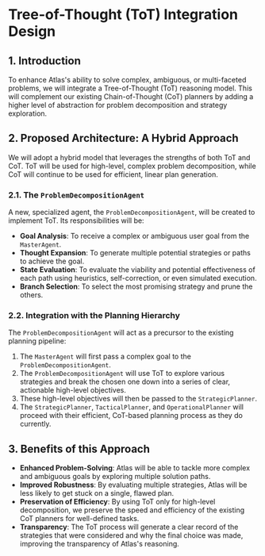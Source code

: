 # Tree-of-Thought (ToT) Integration Design

## 1. Introduction

To enhance Atlas's ability to solve complex, ambiguous, or multi-faceted problems, we will integrate a Tree-of-Thought (ToT) reasoning model. This will complement our existing Chain-of-Thought (CoT) planners by adding a higher level of abstraction for problem decomposition and strategy exploration.

## 2. Proposed Architecture: A Hybrid Approach

We will adopt a hybrid model that leverages the strengths of both ToT and CoT. ToT will be used for high-level, complex problem decomposition, while CoT will continue to be used for efficient, linear plan generation.

### 2.1. The `ProblemDecompositionAgent`

A new, specialized agent, the `ProblemDecompositionAgent`, will be created to implement ToT. Its responsibilities will be:

- **Goal Analysis**: To receive a complex or ambiguous user goal from the `MasterAgent`.
- **Thought Expansion**: To generate multiple potential strategies or paths to achieve the goal.
- **State Evaluation**: To evaluate the viability and potential effectiveness of each path using heuristics, self-correction, or even simulated execution.
- **Branch Selection**: To select the most promising strategy and prune the others.

### 2.2. Integration with the Planning Hierarchy

The `ProblemDecompositionAgent` will act as a precursor to the existing planning pipeline:

1.  The `MasterAgent` will first pass a complex goal to the `ProblemDecompositionAgent`.
2.  The `ProblemDecompositionAgent` will use ToT to explore various strategies and break the chosen one down into a series of clear, actionable high-level objectives.
3.  These high-level objectives will then be passed to the `StrategicPlanner`.
4.  The `StrategicPlanner`, `TacticalPlanner`, and `OperationalPlanner` will proceed with their efficient, CoT-based planning process as they do currently.

## 3. Benefits of this Approach

- **Enhanced Problem-Solving**: Atlas will be able to tackle more complex and ambiguous goals by exploring multiple solution paths.
- **Improved Robustness**: By evaluating multiple strategies, Atlas will be less likely to get stuck on a single, flawed plan.
- **Preservation of Efficiency**: By using ToT only for high-level decomposition, we preserve the speed and efficiency of the existing CoT planners for well-defined tasks.
- **Transparency**: The ToT process will generate a clear record of the strategies that were considered and why the final choice was made, improving the transparency of Atlas's reasoning.
